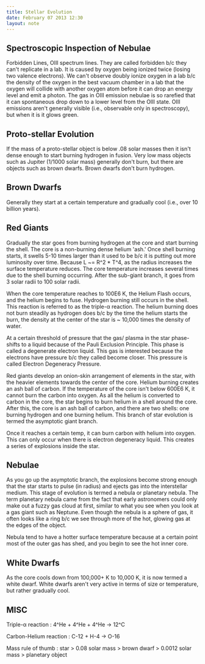 ```yaml
---
title: Stellar Evolution
date: February 07 2013 12:30
layout: note
---
```


Spectroscopic Inspection of Nebulae
------------------------------------

Forbidden Lines, OIII spectrum lines.  They are called forbidden b/c they can't replicate in a lab. It is caused by oxygen being ionized twice (losing two valence electrons).  We can't observe doubly ionize oxygen in a lab b/c the density of the oxygen in the best vacuum chamber in a lab that the oxygen will collide with another oxygen atom before it can drop an energy level and emit a photon.  The gas in OIII emission nebulae is so rarefied that it can spontaneous drop down to a lower level from the OIII state.  OIII emissions aren't generally visible (i.e., observable only in spectroscopy), but when it is it glows green.


Proto-stellar Evolution
-----------------------

If the mass of a proto-stellar object is below .08 solar masses then it isn't dense enough to start burning hydrogen in fusion.  Very low mass objects such as Jupiter (1/1000 solar mass) generally don't burn, but there are objects such as brown dwarfs.  Brown dwarfs don't burn hydrogen.

Brown Dwarfs
------------

Generally they start at a certain temperature and gradually cool (i.e., over 10 billion years).

Red Giants
-----------

Gradually the star goes from burning hydrogen at the core and start burning the shell.  The core is a non-burning dense helium 'ash.'  Once shell burning starts, it swells 5-10 times larger than it used to be b/c it is putting out more luminosity over time.  Because L ~= R^2 * T^4, as the radius increases the surface temperature reduces.  The core temperature increases several times due to the shell burning occurring.  After the sub-giant branch, it goes from 3 solar radii to 100 solar radii.

When the core temperature reaches to 100E6 K, the Helium Flash occurs, and the helium begins to fuse.  Hydrogen burning still occurs in the shell.  This reaction is referred to as the triple-&alpha; reaction.  The helium burning does not burn steadily as hydrogen does b/c by the time the helium starts the burn, the density at the center of the star is ~ 10,000 times the density of water.

At a certain threshold of pressure that the gas/ plasma in the star phase-shifts to a liquid because of the Pauli Exclusion Principle. This phase is called a degenerate electron liquid.  This gas is interested because the electrons have pressure b/c they called become closer.  This pressure is called Electron Degeneracy Pressure.

Red giants develop an onion-skin arrangement of elements in the star, with the heavier elements towards the center of the core.  Helium burning creates an ash ball of carbon.  If the temperature of the core isn't below 600E6 K, it cannot burn the carbon into oxygen.  As all the helium is converted to carbon in the core, the star begins to burn helium in a shell around the core.  After this, the core is an ash ball of carbon, and there are two shells: one burning hydrogen and one burning helium.  This branch of star evolution is termed the asymptotic giant branch.

Once it reaches a certain temp, it can burn carbon with helium into oxygen.  This can only occur when there is electron degeneracy liquid.  This creates a series of explosions inside the star.


Nebulae
-------

As you go up the asymptotic branch, the explosions become strong enough that the star starts to pulse (in radius) and ejects gas into the interstellar medium.  This stage of evolution is termed a nebula or planetary nebula.  The term planetary nebula came from the fact that early astronomers could only make out a fuzzy gas cloud at first, similar to what you see when you look at a gas giant such as Neptune.  Even though the nebula is a sphere of gas, it often looks like a ring b/c we see through more of the hot, glowing gas at the edges of the object.

Nebula tend to have a hotter surface temperature because at a certain point most of the outer gas has shed, and you begin to see the hot inner core.

White Dwarfs
--------------

As the core cools down from 100,000+ K to 10,000 K, it is now termed a white dwarf.  White dwarfs aren't very active in terms of size or temperature, but rather gradually cool.

MISC
-----

Triple-&alpha; reaction
: 4^He + 4^He + 4^He &rarr; 12^C

Carbon-Helium reaction
: C-12 + H-4 &rarr; O-16

Mass rule of thumb
: star > 0.08 solar mass > brown dwarf > 0.0012 solar mass > planetary object
